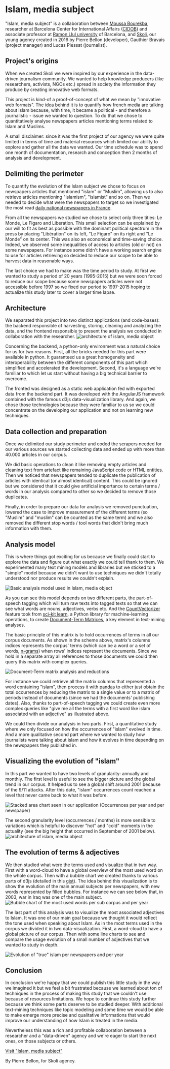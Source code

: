 # Islam, media subject

"Islam, media subject" is a collaboration between [Moussa Bourekba][moussa], researcher at Barcelona Center for International Affairs ([CIDOB][cidob]) and associate professor at [Ramon Llul university][url] of Barcelona, and [Skoli][skoli], our young agency created in 2016 by Pierre Bellon (developer), Gauthier Bravais (project manager) and Lucas Piessat (journalist).

## Project's origins
When we created Skoli we were inspired by our experience in the data-driven journalism community. We wanted to help knowledge producers (like researchers, activists, NGOs etc.) spread in society the information they produce by creating innovative web formats.

This project is kind-of a proof-of-concept of what we mean by "innovative web formats". The idea behind it is to quantify how french media are talking about islam because, with time, it became a political - and therefore a journalistic - issue we wanted to question. To do that we chose to quantitatively analyse newspapers articles mentioning terms related to Islam and Muslims.

A small disclaimer: since it was the first project of our agency we were quite limited in terms of time and material resources which limited our ability to explore and gather all the data we wanted. Our time schedule was to spend one month of documentation, research and conception then 2 months of analysis and development.

## Delimiting the perimeter

To quantify the evolution of the Islam subject we chose to focus on newspapers articles that mentioned "islam" or "Muslim", allowing us to also retrieve articles mentioning "islamism", "islamist" and so on. Then we needed to decide what were the newspapers to target so we investigated the most read [daily national newspapers in France][pqn].

From all the newspapers we studied we chose to select only three titles: Le Monde, Le Figaro and Liberation. This small selection can be explained by our will to fit as best as possible with the dominant political spectrum in the press by placing "Libération" on its left, "Le Figaro" on its right and "Le Monde" on its center. This was also an economical and time-saving choice. Indeed, we observed some inequalities of access to articles (old or not) on some newspapers. For instance some didn't have a working search engine to use for articles retrieving so decided to reduce our scope to be able to harvest data in reasonable ways.

The last choice we had to make was the time period to study. At first we wanted to study a period of 20 years (1995-2015) but we were soon forced to reduce our scope because some newspapers articles were not accessible before 1997 so we fixed our period to 1997-2015 hoping to actualize this study later to cover a larger time lapse.

## Architecture

We separated this project into two distinct applications (and code-bases): the backend responsible of harvesting, storing, cleaning and analyzing the data, and the frontend responsible to present the analysis we conducted in collaboration with the researcher.
![architecture of islam, media object](architecture.png)

Concerning the backend, a python-only environment was a natural choice for us for two reasons. First, all the bricks needed for this part were available in python. It guaranteed us a great homogeneity and interoperability between the different components of this part which simplified and accelerated the development. Second, it's a language we're familiar to which let us start without having a big technical barrier to overcome.

The fronted was designed as a static web application fed with exported data from the backend part. It was developed with the AngularJS framework combined with the famous d3js data-visualization library. And again, we chose those technologies because they were familiar to us so we could concentrate on the developing our application and not on learning new techniques.

## Data collection and preparation
Once we delimited our study perimeter and coded the scrapers needed for our various sources we started collecting data and ended up with more than 40.000 articles in our corpus.

We did basic operations to clean it like removing empty articles and cleaning text from artefact like remaining JavaScript code or HTML entities. Then we noticed that newspapers tended to duplicate the publication of articles with identical (or almost identical) content. This could be ignored but we considered that it could give artificial importance to certain terms / words in our analysis compared to other so we decided to remove those duplicates.

Finally, in order to prepare our data for analysis we removed punctuation, lowered the case to improve measurement of the different terms (so "Muslim" and "muslim" can be counted as the same term) and we also removed the different stop words / tool words that didn't bring much information with them.

## Analysis model
This is where things got exciting for us because we finally could start to explore the data and figure out what exactly we could tell thank to them. We experimented many text mining models and libraries but we sticked to a "simple" model because we didn't want to use techniques we didn't totally understood nor produce results we couldn't explain.

![Basic analysis model used in Islam, media object](analysis-model.png)

As you can see this model depends on two different parts, the part-of-speech tagging which will turn raw texts into tagged texts so that we can see what words are nouns, adjectives, verbs etc. And the [CountVectorizer][countvectorizer] feature took from [sci-kit learn][sklearn], a Python library for machine-learning operations, to create [Document-Term Matrices][dtm], a key element in text-mining analyses.

The basic principle of this matrix is to hold occurrences of terms in all our corpus documents. As shown in the scheme above, matrix's columns indices represents the corpus' terms (which can be a word or a set of words, [n-grams][ngram]) when rows' indices represent the documents. Since we hold in a separate array all references to those documents we could then query this matrix with complex queries.  

![Document-Term matrix analysis and reductions](dtm-analysis.png)

For instance we could retrieve all the matrix columns that represented a word containing "islam", then process it with [pandas][pandas] to either just obtain the total occurrences by reducing the matrix to a single value or to a matrix of periods instead of documents (since we had the documents' publishing dates). Also, thanks to part-of-speech tagging we could create even more complex queries like "give me all the terms with a first word like islam associated with an adjective" as illustrated above.

We could then divide our analysis in two parts. First, a quantitative study where we only focused on how the occurrences of "islam" evolved in time. And a more qualitative second part where we wanted to study how journalists were talking about islam and how it evolves in time depending on the newspapers they published in.

## Visualizing the evolution of "islam"
In this part we wanted to have two levels of granularity: annually and monthly. The first level is useful to see the bigger picture and the global trend in our corpus. It helped us to see a global shift around 2001 because of the 9/11 attacks. After this date, "islam" occurrences count reached a level that never came back to what it was before.

![Stacked area chart seen in our application (Occurrences per year and per newspaper)](occurrences-per-year.png)

The second granularity level (occurrences / months) is more sensible to variations which is helpful to discover "hot" and "cold" moments in the actuality (see the big height that occurred in September of 2001 below).
![architecture of islam, media object](occurrences-per-month.png)


## The evolution of terms & adjectives

We then studied what were the terms used and visualize that in two way. First with a word-cloud to have a global overview of the most used word on the whole corpus. Then with a bubble chart we created thanks to various parts of d3js (detailed in this [gist][gist]). The idea behind this visualization is to show the evolution of the main annual subjects per newspapers, with new words represented by filled bubbles. For instance we can see below that, in 2003, war in Iraq was one of the main subject.
![Bubble chart of the most used words per sub corpus and per year](words-per-year.png)

The last part of this analysis was to visualize the most associated adjectives to Islam. It was one of our main goal because we thought it would reflect the tone used when speaking about Islam. As in the most terms used in the corpus we divided it in two data-visualization. First, a word-cloud to have a global picture of our corpus. Then with some line charts to see and compare the usage evolution of a small number of adjectives that we wanted to study in depth.

![Evolution of "true" islam per newspapers and per year](adjectives-per-year.png)


## Conclusion
In conclusion we're happy that we could publish this little study in the way we imagined it but we feel a bit frustrated because we learned about ton of techniques in the process of making this study that we couldn't use because of resources limitations. We hope to continue this study further because we think some parts deserve to be studied deeper. With additional text-mining techniques like topic modeling and some time we would be able to make emerge more precise and qualitative informations that would improve our understanding of how Islam is treated in the media.

Nevertheless this was a rich and profitable collaboration between a researcher and a "data-driven" agency and we're eager to start the next ones, on those subjects or others.

[Visit "Islam, media subject"][iom]

By Pierre Bellon, for Skoli agency.

[gist]:https://gist.github.com/pbellon/4b875d2ab7019c0029b636523b34e074
[moussa]:http://www.cidob.org/en/experts/moussa_bourekba/(language)/eng-US
[cidob]:http://www.cidob.org/en/
[url]:http://www.url.edu/en
[skoli]:http://skoli.fr
[sklearn]:http://scikit-learn.org/stable/index.html
[dtm]: https://en.wikipedia.org/wiki/Document-term_matrix
[skoli]:http://skoli.fr
[ngram]:https://en.wikipedia.org/wiki/N-gram
[pandas]:http://pandas.pydata.org/
[countvectorizer]:http://scikit-learn.org/stable/modules/generated/sklearn.feature_extraction.text.CountVectorizer.html
[pqn]:https://en.wikipedia.org/wiki/Presse_quotidienne_nationale_fran%C3%A7aise
[iom]:http://en.islam-objet-mediatique.fr/
